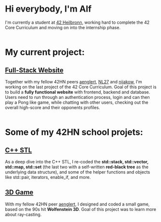 # Hi everybody, I'm Alf

I'm currently a student at [42 Heilbronn](https://www.42heilbronn.de/en/), working hard to complete the 42 Core Curriculum and moving on into the internship phase.
<br><br>

# My current project:

## [Full-Stack Website](https://github.com/alfjl/42HN_ft_transcendence_backbone)
Together with my fellow 42HN peers [aenglert](https://github.com/aenglert42), [NL27](https://github.com/NL27) and [nijakow](https://github.com/nijakow), I'm working on the last project of the 42 Core Curriculum. Goal of this project is to build a **fully functional website** with frontend, backend and database. Users need to run through an authentication process, login and can then play a Pong like game, while chatting with other users, checking out the overall high-score and their opponents profiles.
<br><br>
  
# Some of my 42HN school projets:

## [C++ STL](https://github.com/alfjl/42HN_ft_containers)
As a deep dive into the C++ STL, I re-coded the **std::stack, std::vector, std::map, std::set** (the last two with a self-written **red-black tree** as the underlying data structure), and some of the helper functions and objects like std::pair, iterators, enable_if, and more.
<br>

## [3D Game](https://github.com/aenglert42/Strassenbau-Simulator-3000)
With my fellow 42HN peer [aenglert](https://github.com/aenglert42), I designed and coded a small game, based on the 90s hit **Wolfenstein 3D**. Goal of this project was to learn more about ray-casting.</br>
</br>

<!--
**alfjl/alfjl** is a ✨ _special_ ✨ repository because its `README.md` (this file) appears on your GitHub profile.

Here are some ideas to get you started:

- 🔭 I’m currently working on ...
- 🌱 I’m currently learning ...
- 👯 I’m looking to collaborate on ...
- 🤔 I’m looking for help with ...
- 💬 Ask me about ...
- 📫 How to reach me: ...
- 😄 Pronouns: ...
- ⚡ Fun fact: ...
-->
